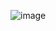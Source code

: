![image](https://user-images.githubusercontent.com/43849911/67947777-6bcd4d00-fc0a-11e9-9b77-981f8c70f8b4.png)
